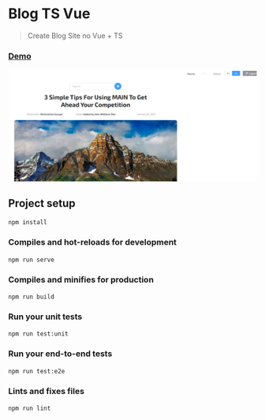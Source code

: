 # Blog TS Vue

> Create Blog Site no Vue + TS
### [Demo](http://blog-vue-ts-ab.surge.sh)
[![IMAGE ALT TEXT HERE](./uploads/screen.png)](https://nimb.ws/wnFEBV)

## Project setup
```
npm install
```

### Compiles and hot-reloads for development
```
npm run serve
```

### Compiles and minifies for production
```
npm run build
```

### Run your unit tests
```
npm run test:unit
```

### Run your end-to-end tests
```
npm run test:e2e
```

### Lints and fixes files
```
npm run lint
```